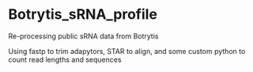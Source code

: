 # Botrytis_sRNA_profile
Re-processing public sRNA data from Botrytis

Using fastp to trim adapytors, STAR to align, and some custom python to count read lengths and sequences
